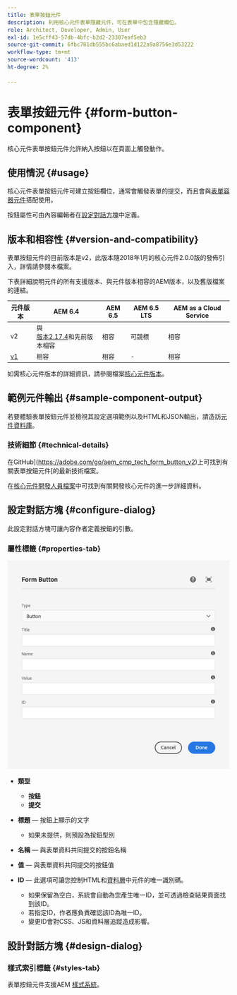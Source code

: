 ```yaml
---
title: 表單按鈕元件
description: 利用核心元件表單隱藏元件，可在表單中包含隱藏欄位。
role: Architect, Developer, Admin, User
exl-id: 1e5cff43-57db-4bfc-b2d2-23307eaf5eb3
source-git-commit: 6fbc781db555bc6abaed1d122a9a8756e3d53222
workflow-type: tm+mt
source-wordcount: '413'
ht-degree: 2%

---
```


# 表單按鈕元件 {#form-button-component}

核心元件表單按鈕元件允許納入按鈕以在頁面上觸發動作。

## 使用情況 {#usage}

核心元件表單按鈕元件可建立按鈕欄位，通常會觸發表單的提交，而且會與[表單容器元件](form-container.md)搭配使用。

按鈕屬性可由內容編輯者在[設定對話方塊](#configure-dialog)中定義。

## 版本和相容性 {#version-and-compatibility}

表單按鈕元件的目前版本是v2，此版本隨2018年1月的核心元件2.0.0版的發佈引入，詳情請參閱本檔案。

下表詳細說明元件的所有支援版本、與元件版本相容的AEM版本，以及舊版檔案的連結。

| 元件版本 | AEM 6.4 | AEM 6.5 | AEM 6.5 LTS | AEM as a Cloud Service  |
|--- |--- |--- |---|---|
| v2 | 與<br>[版本2.17.4](/help/versions.md)和先前版本相容 | 相容 | 可競標 | 相容 |
| [v1](/help/components/v1/form-button-v1.md) | 相容 | 相容 | - | 相容 |

如需核心元件版本的詳細資訊，請參閱檔案[核心元件版本](/help/versions.md)。

## 範例元件輸出 {#sample-component-output}

若要體驗表單按鈕元件並檢視其設定選項範例以及HTML和JSON輸出，請造訪[元件資料庫](https://adobe.com/go/aem_cmp_library_form_button)。

### 技術細節 {#technical-details}

在GitHub](https://adobe.com/go/aem_cmp_tech_form_button_v2)上可找到有關表單按鈕元件[的最新技術檔案。

在[核心元件開發人員檔案](/help/developing/overview.md)中可找到有關開發核心元件的進一步詳細資料。

## 設定對話方塊 {#configure-dialog}

此設定對話方塊可讓內容作者定義按鈕的引數。

### 屬性標籤 {#properties-tab}

![表單按鈕元件的編輯對話方塊](/help/assets/form-button-edit.png)

* **類型**

   * **按鈕**
   * **提交**

* **標題** — 按鈕上顯示的文字

   * 如果未提供，則預設為按鈕型別

* **名稱** — 與表單資料共同提交的按鈕名稱
* **值** — 與表單資料共同提交的按鈕值

* **ID** — 此選項可讓您控制HTML和[資料層](/help/developing/data-layer/overview.md)中元件的唯一識別碼。
   * 如果保留為空白，系統會自動為您產生唯一ID，並可透過檢查結果頁面找到該ID。
   * 若指定ID，作者應負責確認該ID為唯一ID。
   * 變更ID會對CSS、JS和資料層追蹤造成影響。

## 設計對話方塊 {#design-dialog}

### 樣式索引標籤 {#styles-tab}

表單按鈕元件支援AEM [樣式系統](/help/get-started/authoring.md#component-styling)。
